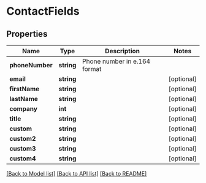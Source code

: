 # ContactFields

## Properties
Name | Type | Description | Notes
------------ | ------------- | ------------- | -------------
**phoneNumber** | **string** | Phone number in e.164 format | 
**email** | **string** |  | [optional] 
**firstName** | **string** |  | [optional] 
**lastName** | **string** |  | [optional] 
**company** | **int** |  | [optional] 
**title** | **string** |  | [optional] 
**custom** | **string** |  | [optional] 
**custom2** | **string** |  | [optional] 
**custom3** | **string** |  | [optional] 
**custom4** | **string** |  | [optional] 

[[Back to Model list]](../README.md#documentation-for-models) [[Back to API list]](../README.md#documentation-for-api-endpoints) [[Back to README]](../README.md)



